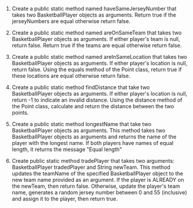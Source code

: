 

1. Create a public static method named haveSameJerseyNumber that takes two BasketballPlayer objects as arguments. Return true if the jerseyNumbers are equal otherwise return false.

2. Create a public static method named areOnSameTeam that takes two BasketballPlayer objects as arguments. If either player's team is null, return false. Return true if the teams are equal otherwise return false.

3. Create a public static method named areInSameLocation that takes two BasketballPlayer objects as arguments. If either player's location is null, return false. Using the equals method of the Point class, return true if these locations are equal otherwise return false.

4. Create a public static method findDistance that take two BasketballPlayer objects as arguments. If either player's location is null, return -1 to indicate an invalid distance. Using the distance method of the Point class, calculate and return the distance between the two points.

5. Create a public static method longestName that take two BasketballPlayer objects as arguments. This method takes two BasketballPlayer objects as arguments and returns the name of the player with the longest name. If both players have names of equal length, it returns the message "Equal length"

6. Create public static method tradePlayer that takes two arguments: BasketballPlayer tradedPlayer and String newTeam. This method updates the teamName of the specified BasketballPlayer object to the new team name provided as an argument. If the player is ALREADY on the newTeam, then return false. Otherwise, update the player's team name, generates a random jersey number between 0 and 55 (inclusive) and assign it to the player, then return true.

